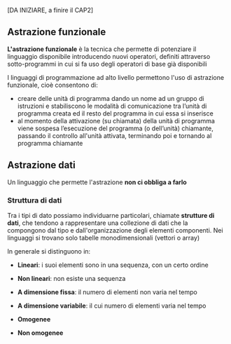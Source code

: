 [DA INIZIARE, a finire il CAP2]
## Astrazione funzionale
**L'astrazione funzionale** è la tecnica che permette di potenziare il linguaggio disponibile introducendo nuovi operatori, definiti attraverso sotto-programmi in cui si fa uso degli operatori di base già disponibili

I linguaggi di programmazione ad alto livello permettono l'uso di astrazione funzionale, cioè consentono di:
- creare delle unità di programma dando un nome ad  un gruppo di istruzioni e stabiliscono le modalità di comunicazione tra l’unità di programma creata ed il resto del programma in cui essa si inserisce
- al momento della attivazione (su chiamata) della unità  di programma viene sospesa l’esecuzione del programma (o dell’unità) chiamante, passando il controllo all'unità attivata, terminando poi e tornando al programma chiamante

## Astrazione dati



Un linguaggio che permette l'astrazione **non ci obbliga a farlo**


### Struttura di dati
Tra i tipi di dato possiamo individuarne particolari, chiamate **strutture di dati**, che tendono a rappresentare una collezione di dati che la compongono dal tipo e dall'organizzazione degli elementi componenti.
Nei linguaggi si trovano solo tabelle monodimensionali (vettori o array) 

In generale si distinguono in:
- **Lineari**: i suoi elementi sono in una sequenza, con un certo ordine
- **Non lineari**: non esiste una sequenza 

- **A dimensione fissa**: il numero di elementi non varia nel tempo
- **A dimensione variabile**: il cui numero di elementi varia nel tempo

- **Omogenee**
- **Non omogenee**